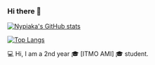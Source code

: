 ### Hi there 👋

<!--
**Nypiaka/Nypiaka** is a ✨ _special_ ✨ repository because its `README.md` (this file) appears on your GitHub profile.

Here are some ideas to get you started:

- 🔭 I’m currently working on ...
- 🌱 I’m currently learning ...
- 👯 I’m looking to collaborate on ...
- 🤔 I’m looking for help with ...
- 💬 Ask me about ...
- 📫 How to reach me: ...
- 😄 Pronouns: ...
- ⚡ Fun fact: ...
-->
[![Nypiaka's GitHub stats](https://github-readme-stats.vercel.app/api?username=Nypiaka)](https://github.com/Nypiaka/github-readme-stats)

[![Top Langs](https://github-readme-stats.vercel.app/api/top-langs/?username=Nypiaka)](https://github.com/Nypiaka/ithub-readme-stats)

💻 Hi, I am a 2nd year 🎓 [ITMO AMI] 🎓 student.
